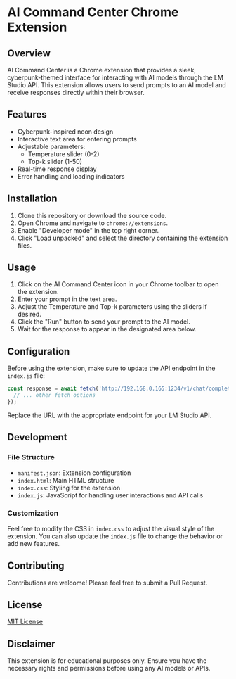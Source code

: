 # AI Command Center Chrome Extension

## Overview

AI Command Center is a Chrome extension that provides a sleek, cyberpunk-themed interface for interacting with AI models through the LM Studio API. This extension allows users to send prompts to an AI model and receive responses directly within their browser.

## Features

- Cyberpunk-inspired neon design
- Interactive text area for entering prompts
- Adjustable parameters:
  - Temperature slider (0-2)
  - Top-k slider (1-50)
- Real-time response display
- Error handling and loading indicators

## Installation

1. Clone this repository or download the source code.
2. Open Chrome and navigate to `chrome://extensions`.
3. Enable "Developer mode" in the top right corner.
4. Click "Load unpacked" and select the directory containing the extension files.

## Usage

1. Click on the AI Command Center icon in your Chrome toolbar to open the extension.
2. Enter your prompt in the text area.
3. Adjust the Temperature and Top-k parameters using the sliders if desired.
4. Click the "Run" button to send your prompt to the AI model.
5. Wait for the response to appear in the designated area below.

## Configuration

Before using the extension, make sure to update the API endpoint in the `index.js` file:

```javascript
const response = await fetch('http://192.168.0.165:1234/v1/chat/completions', {
  // ... other fetch options
});
```

Replace the URL with the appropriate endpoint for your LM Studio API.

## Development

### File Structure

- `manifest.json`: Extension configuration
- `index.html`: Main HTML structure
- `index.css`: Styling for the extension
- `index.js`: JavaScript for handling user interactions and API calls

### Customization

Feel free to modify the CSS in `index.css` to adjust the visual style of the extension. You can also update the `index.js` file to change the behavior or add new features.

## Contributing

Contributions are welcome! Please feel free to submit a Pull Request.

## License

[MIT License](LICENSE)

## Disclaimer

This extension is for educational purposes only. Ensure you have the necessary rights and permissions before using any AI models or APIs.